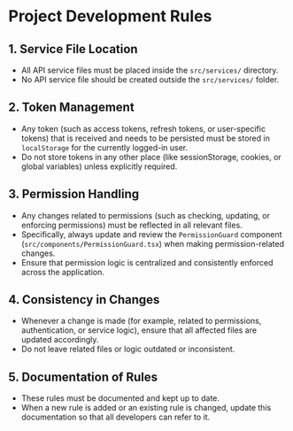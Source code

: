 # Project Development Rules

## 1. Service File Location
- All API service files must be placed inside the `src/services/` directory.
- No API service file should be created outside the `src/services/` folder.

## 2. Token Management
- Any token (such as access tokens, refresh tokens, or user-specific tokens) that is received and needs to be persisted must be stored in `localStorage` for the currently logged-in user.
- Do not store tokens in any other place (like sessionStorage, cookies, or global variables) unless explicitly required.

## 3. Permission Handling
- Any changes related to permissions (such as checking, updating, or enforcing permissions) must be reflected in all relevant files.
- Specifically, always update and review the `PermissionGuard` component (`src/components/PermissionGuard.tsx`) when making permission-related changes.
- Ensure that permission logic is centralized and consistently enforced across the application.

## 4. Consistency in Changes
- Whenever a change is made (for example, related to permissions, authentication, or service logic), ensure that all affected files are updated accordingly.
- Do not leave related files or logic outdated or inconsistent.

## 5. Documentation of Rules
- These rules must be documented and kept up to date.
- When a new rule is added or an existing rule is changed, update this documentation so that all developers can refer to it. 
